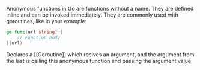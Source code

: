 Anonymous functions in Go are functions without a name. They are defined inline and can be invoked immediately. They are commonly used with goroutines, like in your example:
```go
go func(url string) {
    // Function body
}(url)
```
Declares a [[Goroutine]] which recives an argument, and the argument from the last is calling this anonymous function and passing the argument value


